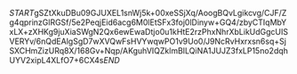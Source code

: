 $START$gSZtXkuDBu09GJUXEL1snWj5k+00xeSSjXq/AoogBQvLgikcvg/CJF/Zg4qprinzGlRGSf/5e2PeqjEid6acg6M0lEtSFx3foj0lDinyw+GQ4/zbyCTIqMbYxLX+zXHKg9juXiaSWgN2Qx6ewEwaDtjo0u1kHtE2rzPhxNhrXbLikUdGgcUISVERYv/6nQdEAlgSgD7wXVQwFsHVYwqwPO1v9Uo0/J9NcRvHxrxsn6sq+SjSXCHmZizURq8X/168Gv+Nqp/AKguhVIQZklmBILQiNA1JUJZ3fxLP15no2dqhUYV2xipL4XLfO7+6CX4s$END$